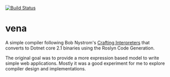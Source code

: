 [![Build Status](https://dev.azure.com/devincarr/vena/_apis/build/status/DevinCarr.vena)](https://dev.azure.com/devincarr/vena/_build/latest?definitionId=1)
# vena

A simple compiler following Bob Nystrom's [Crafting Interpreters](http://craftinginterpreters.com/) that converts to Dotnet core 2.1 binaries using the Roslyn Code Generation.

The original goal was to provide a more expression based model to write simple web applications. Mostly it was a good experiment for me to explore compiler design and implementations.

